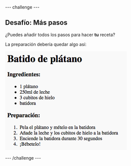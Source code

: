 --- challenge ---
## Desafío: Más pasos 
¿Puedes añadir todos los pasos para hacer __tu__ receta?

La preparación debería quedar algo así:

![screenshot](images/recipe-more-method.png)



--- /challenge ---